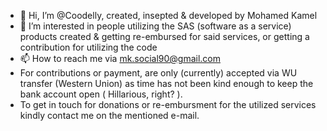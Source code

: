 - 👋 Hi, I’m @Coodelly, created, insepted & developed by Mohamed Kamel
- 👀 I’m interested in people utilizing the SAS (software as a service) products created & getting re-embursed for said services, or getting a contribution for utilizing the code
- 📫 How to reach me via mk.social90@gmail.com
- For contributions or payment, are only (currently) accepted via WU transfer (Western Union) as time has not been kind enough to keep the bank account open ( Hillarious, right? ).
- To get in touch for donations or re-embursment for the utilized services kindly contact me on the mentioned e-mail. 

<!---
Coodelly/Coodelly is a ✨ special ✨ repository because its `README.md` (this file) appears on your GitHub profile.
You can click the Preview link to take a look at your changes.
--->
